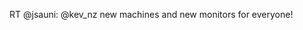 <!--
id: 640293633
link: http://kevinisom.info/post/640293633/rt-jsauni-kev-nz-new-machines-and-new-monitors
slug: rt-jsauni-kev-nz-new-machines-and-new-monitors
date: Fri May 28 2010 21:20:21 GMT+1200 (NZST)
raw: {"blog_name":"kevinisom","id":640293633,"post_url":"http://kevinisom.info/post/640293633/rt-jsauni-kev-nz-new-machines-and-new-monitors","slug":"rt-jsauni-kev-nz-new-machines-and-new-monitors","type":"text","date":"2010-05-28 09:20:21 GMT","timestamp":1275038421,"state":"published","format":"html","reblog_key":"TkvU2dCM","tags":[],"short_url":"http://tmblr.co/Zw68YycAXi1","highlighted":[],"feed_item":"http://twitter.com/kev_nz/statuses/14886707661","from_feed_id":"650289","note_count":0,"title":null,"body":"<p>RT @jsauni: @kev_nz new machines and new monitors for everyone!</p>"}
publish: 2010-05-028
tags: 
title: null
-->


RT @jsauni: @kev\_nz new machines and new monitors for everyone!


